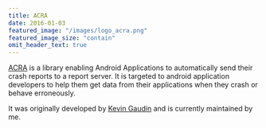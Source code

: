 ```yaml
---
title: ACRA
date: 2016-01-03
featured_image: "/images/logo_acra.png"
featured_image_size: "contain"
omit_header_text: true
--- 
```


[ACRA](https://github.com/ACRA/acra) is a library enabling Android Applications to automatically send their crash reports to a report server. It is targeted to android application developers to help them get data from their applications when they crash or behave erroneously.

It was originally developed by [Kevin Gaudin](https://github.com/orgs/ACRA/people/KevinGaudin) and is currently maintained by me.
